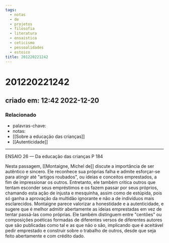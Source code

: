 ```yaml
---
tags:
  - notas
  - de
  - projetos
  - filosofia
  - literatura
  - ensaistica
  - ceticismo
  - pessoalidades
  - estoico
title: 201220221242
---
```

# 201220221242
## criado em: 12:42 2022-12-20

### Relacionado
- palavras-chave: 
- notas: 
- [[Sobre a educação das crianças]]
- [[Autenticidade]]
---
ENSAIO 26 — Da educação das crianças
P 184

Nesta passagem, [[Montaigne, Michel de]] discute a importância de ser autêntico e sincero. Ele reconhece sua próprias falha e admite esforçar-se para atingir até "artigos roubados", ou ideias e conceitos emprestados, a fim de impressionar os outros. Entretanto, ele também critica outros que tentam esconder seus empréstimos e os fazem passar por seus próprios, chamando esta ação de injusta e mesquinha, assim como de estúpida, pois só ganha a aprovação da multidão ignorante e não a de indivíduos mais esclarecidos. Montaigne parece valorizar a honestidade e a autenticidade, e sugere que é melhor admitir abertamente as ideias emprestadas em vez de tentar passá-las como próprias. Ele também distinguem entre "centões" ou composições poéticas formadas de diferentes versos de diferentes autores que são publicadas como tal e as que não o são, implicando que é aceitável pedir emprestado e construir sobre o trabalho de outros, desde que seja feito abertamente e com crédito dado.